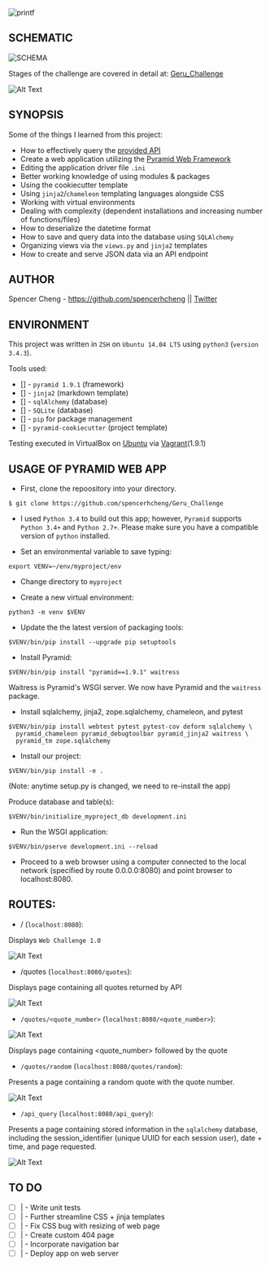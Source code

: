 ![printf](https://i.imgur.com/lpnL8nd.png)

## SCHEMATIC
![SCHEMA](https://i.imgur.com/4Y1HRWC.png)

Stages of the challenge are covered in detail at:
[Geru_Challenge](https://gist.github.com/flaviogeru/53a739e35e1523a39bf3e7a95d177918)

![Alt Text](https://media.giphy.com/media/cIsRhzdUL6DYUBWho3/giphy.gif)

## SYNOPSIS

Some of the things I learned from this project:
- How to effectively query the [provided API](https://1c22eh3aj8.execute-api.us-east-1.amazonaws.com/challenge/quotes)
- Create a web application utilizing the [Pyramid Web Framework](https://docs.pylonsproject.org/projects/pyramid/en/latest/index.html#)
- Editing the application driver file `.ini`
- Better working knowledge of using modules & packages
- Using the cookiecutter template
- Using `jinja2`/`chameleon` templating languages alongside CSS
- Working with virtual environments
- Dealing with complexity (dependent installations and increasing number of functions/files)
- How to deserialize the datetime format
- How to save and query data into the database using `SQLAlchemy`
- Organizing views via the `views.py` and `jinja2` templates
- How to create and serve JSON data via an API endpoint


## AUTHOR
Spencer Cheng - https://github.com/spencerhcheng || [Twitter](https://twitter.com/spencerhcheng)

## ENVIRONMENT

This project was written in `ZSH` on `Ubuntu 14.04 LTS` using `python3` (`version 3.4.3`).

Tools used:
* [] - `pyramid 1.9.1` (framework)
* [] - `jinja2` (markdown template)
* [] - `sqlAlchemy` (database)
* [] - `SQLite` (database)
* [] - `pip` for package management
* [] - `pyramid-cookiecutter` (project template) 

Testing executed in VirtualBox on [Ubuntu](https://atlas.hashicorp.com/ubuntu/boxes/trusty64) via [Vagrant](https://www.vagrantup.com/)(1.9.1)


## USAGE OF PYRAMID WEB APP
- First, clone the repoository into your directory.
```
$ git clone https://github.com/spencerhcheng/Geru_Challenge
```

- I used `Python 3.4` to build out this app; however, `Pyramid` supports `Python 3.4+` and `Python 2.7+`. Please make sure you have a compatible version of `python` installed.

- Set an environmental variable to save typing:
```
export VENV=~/env/myproject/env
```

- Change directory to `myproject`

- Create a new virtual environment:
```
python3 -m venv $VENV
```

- Update the the latest version of packaging tools:
```
$VENV/bin/pip install --upgrade pip setuptools
```

- Install Pyramid:
```
$VENV/bin/pip install "pyramid==1.9.1" waitress
```
Waitress is Pyramid's WSGI server. We now have Pyramid and the `waitress` package.

- Install sqlalchemy, jinja2, zope.sqlalchemy, chameleon, and pytest
```
$VENV/bin/pip install webtest pytest pytest-cov deform sqlalchemy \
  pyramid_chameleon pyramid_debugtoolbar pyramid_jinja2 waitress \
  pyramid_tm zope.sqlalchemy
```

- Install our project:
```
$VENV/bin/pip install -e .
```
 (Note: anytime setup.py is changed, we need to re-install the app)

Produce database and table(s):
```
$VENV/bin/initialize_myproject_db development.ini
```

- Run the WSGI application:
```
$VENV/bin/pserve development.ini --reload
```

- Proceed to a web browser using a computer connected to the local network (specified by route 0.0.0.0:8080) and point browser to localhost:8080.

## ROUTES:
- / (`localhost:8080`):

Displays `Web Challenge 1.0`

![Alt Text](https://media.giphy.com/media/8OYSzlFu6E9wJw4UWX/giphy.gif)

- /quotes (`localhost:8080/quotes`):

Displays page containing all quotes returned by API

![Alt Text](https://media.giphy.com/media/14SAwXrAXgNwZDthAg/giphy.gif)

- `/quotes/<quote_number>` (`localhost:8080/<quote_number>`):

![Alt Text](https://media.giphy.com/media/XHUxy4pO0nKI0iXlN9/giphy.gif)

Displays page containing <quote_number> followed by the quote
- `/quotes/random` (`localhost:8080/quotes/random`):

Presents a page containing a random quote with the quote number.

![Alt Text](https://media.giphy.com/media/2tOsgFEQCAONDpMmpg/giphy.gif)

- `/api_query` (`localhost:8080/api_query`):

Presents a page containing stored information in the `sqlalchemy` database, including the session_identifier (unique UUID for each session user), date + time, and page requested.

![Alt Text](https://media.giphy.com/media/y7YOI5UWSwz3m4PHJL/giphy.gif)

## TO DO

- [ ] | - Write unit tests
- [ ] | - Further streamline CSS + jinja templates
- [ ] | - Fix CSS bug with resizing of web page
- [ ] | - Create custom 404 page
- [ ] | - Incorporate navigation bar
- [ ] | - Deploy app on web server
